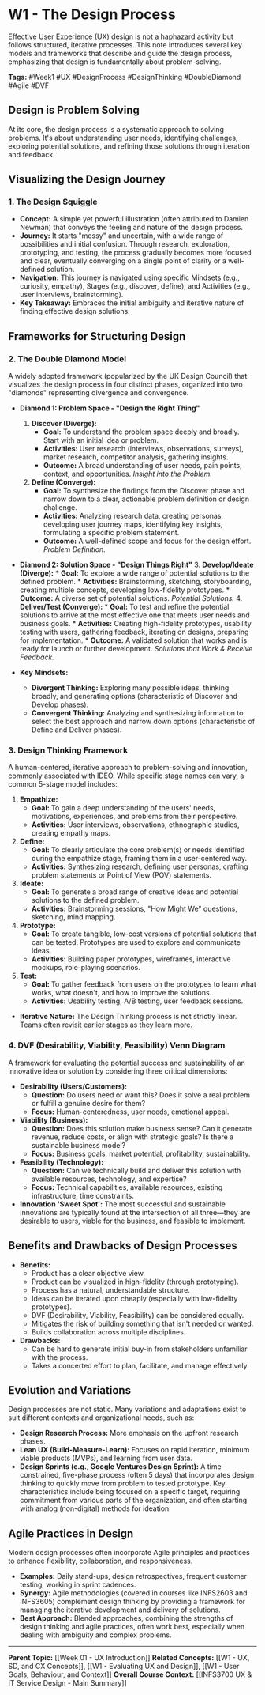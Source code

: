 # W1 - The Design Process

Effective User Experience (UX) design is not a haphazard activity but follows structured, iterative processes. This note introduces several key models and frameworks that describe and guide the design process, emphasizing that design is fundamentally about problem-solving.

**Tags:** #Week1 #UX #DesignProcess #DesignThinking #DoubleDiamond #Agile #DVF

## Design is Problem Solving

At its core, the design process is a systematic approach to solving problems. It's about understanding user needs, identifying challenges, exploring potential solutions, and refining those solutions through iteration and feedback.

## Visualizing the Design Journey

### 1. The Design Squiggle
* **Concept:** A simple yet powerful illustration (often attributed to Damien Newman) that conveys the feeling and nature of the design process.
* **Journey:** It starts "messy" and uncertain, with a wide range of possibilities and initial confusion. Through research, exploration, prototyping, and testing, the process gradually becomes more focused and clear, eventually converging on a single point of clarity or a well-defined solution.
* **Navigation:** This journey is navigated using specific Mindsets (e.g., curiosity, empathy), Stages (e.g., discover, define), and Activities (e.g., user interviews, brainstorming).
* **Key Takeaway:** Embraces the initial ambiguity and iterative nature of finding effective design solutions.

## Frameworks for Structuring Design

### 2. The Double Diamond Model
A widely adopted framework (popularized by the UK Design Council) that visualizes the design process in four distinct phases, organized into two "diamonds" representing divergence and convergence.

* **Diamond 1: Problem Space - "Design the Right Thing"**
    1.  **Discover (Diverge):**
        * **Goal:** To understand the problem space deeply and broadly. Start with an initial idea or problem.
        * **Activities:** User research (interviews, observations, surveys), market research, competitor analysis, gathering insights.
        * **Outcome:** A broad understanding of user needs, pain points, context, and opportunities. *Insight into the Problem.*
    2.  **Define (Converge):**
        * **Goal:** To synthesize the findings from the Discover phase and narrow down to a clear, actionable problem definition or design challenge.
        * **Activities:** Analyzing research data, creating personas, developing user journey maps, identifying key insights, formulating a specific problem statement.
        * **Outcome:** A well-defined scope and focus for the design effort. *Problem Definition.*

* **Diamond 2: Solution Space - "Design Things Right"**
    3.  **Develop/Ideate (Diverge):**
        * **Goal:** To explore a wide range of potential solutions to the defined problem.
        * **Activities:** Brainstorming, sketching, storyboarding, creating multiple concepts, developing low-fidelity prototypes.
        * **Outcome:** A diverse set of potential solutions. *Potential Solutions.*
    4.  **Deliver/Test (Converge):**
        * **Goal:** To test and refine the potential solutions to arrive at the most effective one that meets user needs and business goals.
        * **Activities:** Creating high-fidelity prototypes, usability testing with users, gathering feedback, iterating on designs, preparing for implementation.
        * **Outcome:** A validated solution that works and is ready for launch or further development. *Solutions that Work & Receive Feedback.*

* **Key Mindsets:**
    * **Divergent Thinking:** Exploring many possible ideas, thinking broadly, and generating options (characteristic of Discover and Develop phases).
    * **Convergent Thinking:** Analyzing and synthesizing information to select the best approach and narrow down options (characteristic of Define and Deliver phases).

### 3. Design Thinking Framework
A human-centered, iterative approach to problem-solving and innovation, commonly associated with IDEO. While specific stage names can vary, a common 5-stage model includes:

1.  **Empathize:**
    * **Goal:** To gain a deep understanding of the users' needs, motivations, experiences, and problems from their perspective.
    * **Activities:** User interviews, observations, ethnographic studies, creating empathy maps.
2.  **Define:**
    * **Goal:** To clearly articulate the core problem(s) or needs identified during the empathize stage, framing them in a user-centered way.
    * **Activities:** Synthesizing research, defining user personas, crafting problem statements or Point of View (POV) statements.
3.  **Ideate:**
    * **Goal:** To generate a broad range of creative ideas and potential solutions to the defined problem.
    * **Activities:** Brainstorming sessions, "How Might We" questions, sketching, mind mapping.
4.  **Prototype:**
    * **Goal:** To create tangible, low-cost versions of potential solutions that can be tested. Prototypes are used to explore and communicate ideas.
    * **Activities:** Building paper prototypes, wireframes, interactive mockups, role-playing scenarios.
5.  **Test:**
    * **Goal:** To gather feedback from users on the prototypes to learn what works, what doesn't, and how to improve the solutions.
    * **Activities:** Usability testing, A/B testing, user feedback sessions.

* **Iterative Nature:** The Design Thinking process is not strictly linear. Teams often revisit earlier stages as they learn more.

### 4. DVF (Desirability, Viability, Feasibility) Venn Diagram
A framework for evaluating the potential success and sustainability of an innovative idea or solution by considering three critical dimensions:

* **Desirability (Users/Customers):**
    * **Question:** Do users need or want this? Does it solve a real problem or fulfill a genuine desire for them?
    * **Focus:** Human-centeredness, user needs, emotional appeal.
* **Viability (Business):**
    * **Question:** Does this solution make business sense? Can it generate revenue, reduce costs, or align with strategic goals? Is there a sustainable business model?
    * **Focus:** Business goals, market potential, profitability, sustainability.
* **Feasibility (Technology):**
    * **Question:** Can we technically build and deliver this solution with available resources, technology, and expertise?
    * **Focus:** Technical capabilities, available resources, existing infrastructure, time constraints.
* **Innovation 'Sweet Spot':** The most successful and sustainable innovations are typically found at the intersection of all three—they are desirable to users, viable for the business, and feasible to implement.

## Benefits and Drawbacks of Design Processes

* **Benefits:**
    * Product has a clear objective view.
    * Product can be visualized in high-fidelity (through prototyping).
    * Process has a natural, understandable structure.
    * Ideas can be iterated upon cheaply (especially with low-fidelity prototypes).
    * DVF (Desirability, Viability, Feasibility) can be considered equally.
    * Mitigates the risk of building something that isn't needed or wanted.
    * Builds collaboration across multiple disciplines.
* **Drawbacks:**
    * Can be hard to generate initial buy-in from stakeholders unfamiliar with the process.
    * Takes a concerted effort to plan, facilitate, and manage effectively.

## Evolution and Variations

Design processes are not static. Many variations and adaptations exist to suit different contexts and organizational needs, such as:

* **Design Research Process:** More emphasis on the upfront research phases.
* **Lean UX (Build-Measure-Learn):** Focuses on rapid iteration, minimum viable products (MVPs), and learning from user data.
* **Design Sprints (e.g., Google Ventures Design Sprint):** A time-constrained, five-phase process (often 5 days) that incorporates design thinking to quickly move from problem to tested prototype. Key characteristics include being focused on a specific target, requiring commitment from various parts of the organization, and often starting with analog (non-digital) methods for ideation.

## Agile Practices in Design

Modern design processes often incorporate Agile principles and practices to enhance flexibility, collaboration, and responsiveness.

* **Examples:** Daily stand-ups, design retrospectives, frequent customer testing, working in sprint cadences.
* **Synergy:** Agile methodologies (covered in courses like INFS2603 and INFS3605) complement design thinking by providing a framework for managing the iterative development and delivery of solutions.
* **Best Approach:** Blended approaches, combining the strengths of design thinking and agile practices, often work best, especially when dealing with ambiguity and complex problems.

---
**Parent Topic:** [[Week 01 - UX Introduction]]
**Related Concepts:** [[W1 - UX, SD, and CX Concepts]], [[W1 - Evaluating UX and Design]], [[W1 - User Goals, Behaviour, and Context]]
**Overall Course Context:** [[INFS3700 UX & IT Service Design - Main Summary]]